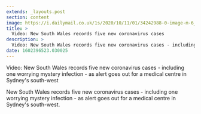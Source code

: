 ```yaml
--- 
extends: _layouts.post 
section: content 
image: https://i.dailymail.co.uk/1s/2020/10/11/01/34242988-0-image-m-6_1602377532921.jpg 
title: > 
  Video: New South Wales records five new coronavirus cases 
description: > 
  Video: New South Wales records five new coronavirus cases - including one worrying mystery infection - as alert goes out for a medical centre in Sydney's south-westNew South Wales records five new coronavirus cases - including one worrying mystery infection - as alert goes out for a medical centre in Sydney's south-west. 
date: 1602396523.030025 
--- 
```

Video: New South Wales records five new coronavirus cases - including one worrying mystery infection - as alert goes out for a medical centre in Sydney's south-west

New South Wales records five new coronavirus cases - including one worrying mystery infection - as alert goes out for a medical centre in Sydney's south-west.